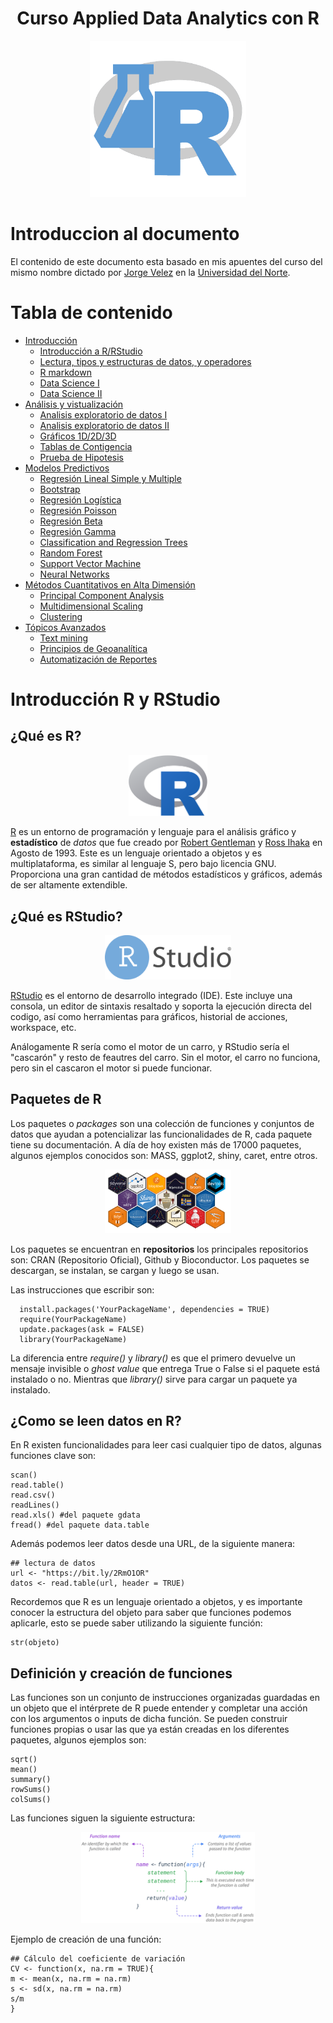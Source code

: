 <div align="center">
  <h1>Curso Applied Data Analytics con R</h1>
</div>
<div align="center"> 
  <img src="readme_img/logoR.png" width="250">
</div>

# Introduccion al documento 
El contenido de este documento esta basado en mis apuentes del curso del mismo nombre dictado por [Jorge Velez](http://jivelez.github.io/) en la [Universidad del Norte](https://www.uninorte.edu.co/).

# Tabla de contenido
  - [Introducción](#Introduccion)
      - [Introducción a R/RStudio](#Introducción-R-y-RStudio)
      - [Lectura, tipos y estructuras de datos, y operadores](#Lectura-de-datos)
      - [R markdown](#Rmarkdown)
      - [Data Science I](#DS1)
      - [Data Science II](#DS2)
  - [Análisis y vistualización](#AnalisisyVis)
      - [Analisis exploratorio de datos I](#AED1)
      - [Analisis exploratorio de datos II](#AED2)
      - [Gráficos 1D/2D/3D](#Graficos)
      - [Tablas de Contigencia](#Tablas-contingencia)
      - [Prueba de Hipotesis](#Prueba-de-Hipoteisis)
  - [Modelos Predictivos](#ModPred)
      - [Regresión Lineal Simple y Multiple](#RLSyM)
      - [Bootstrap](#Bootstrap)
      - [Regresión Logística](#Rlog)
      - [Regresión Poisson](Rpois)
      - [Regresión Beta](#Rbeta)
      - [Regresión Gamma](#Rgam)
      - [Classification and Regression Trees](#CART)
      - [Random Forest](#RF)
      - [Support Vector Machine](#SVM)
      - [Neural Networks](#NN)
  - [Métodos Cuantitativos en Alta Dimensión](#MetCuantAD)
      - [Principal Component Analysis](#PCA)
      - [Multidimensional Scaling](#MDS)
      - [Clustering](#Cluster)
  - [Tópicos Avanzados](#TA)
      - [Text mining](#Textmining)
      - [Principios de Geoanalítica](#Geoanalitica)
      - [Automatización de Reportes](AutReports)

# Introducción R y RStudio
  ## ¿Qué es R?
  <div align= "center">
    <img src="readme_img/R_logo.png" width="25%">
  </div>  

  [R](https://www.youtube.com/watch?v=XcBLEVknqvY) es un entorno de programación y lenguaje para el análisis gráfico y **estadístico** de *datos* que fue creado por [Robert Gentleman](https://en.wikipedia.org/wiki/Robert_Gentleman_(statistician)) y [Ross Ihaka](https://en.wikipedia.org/wiki/Ross_Ihaka) en Agosto de 1993.
  Este es un lenguaje orientado a objetos y es multiplataforma, es similar al lenguaje S, pero bajo licencia GNU. Proporciona una gran cantidad de métodos estadísticos y gráficos, además de ser altamente extendible.
  ## ¿Qué es RStudio?
  <div align= "center">
    <img src="readme_img/RStudio.png" width="40%">
  </div>

  [RStudio](https://www.youtube.com/watch?v=XcBLEVknqvY) es el entorno de desarrollo integrado (IDE). Este incluye una consola, un editor de sintaxis resaltado y soporta la ejecución directa del codigo, así como herramientas para gráficos, historial de acciones, workspace, etc.

  Análogamente R sería como el motor de un carro, y RStudio sería el "cascarón" y resto de feautres del carro. Sin el motor, el carro no funciona, pero sin el cascaron el motor si puede funcionar.

  ## Paquetes de R    
  Los paquetes o *packages* son una colección de funciones y conjuntos de datos que ayudan a potencializar las funcionalidades de R, cada paquete tiene su documentación. A día de hoy existen más de 17000 paquetes, algunos ejemplos conocidos son: MASS, ggplot2, shiny, caret, entre otros.
  <div align= "center">
    <img src="readme_img/Packages.png" width="40%">
  </div>

  Los paquetes se encuentran en **repositorios** los principales repositorios son: CRAN (Repositorio Oficial), Github y Bioconductor. Los paquetes se descargan, se instalan, se cargan y luego se usan.

  Las instrucciones que escribir son:
  ```{r}
    install.packages('YourPackageName', dependencies = TRUE)
    require(YourPackageName)
    update.packages(ask = FALSE)
    library(YourPackageName)
  ```
  La diferencia entre *require()* y *library()* es que el primero devuelve un mensaje invisible o *ghost value* que entrega True o False si el paquete está instalado o no. Mientras que *library()* sirve para cargar un paquete ya instalado.  
  ## ¿Como se leen datos en R?
  En R existen funcionalidades para leer casi cualquier tipo de datos, algunas funciones clave son:
  ```{r}
  scan()
  read.table()
  read.csv()
  readLines()
  read.xls() #del paquete gdata
  fread() #del paquete data.table
  ```
  Además podemos leer datos desde una URL, de la siguiente manera:
  ```{r}
  ## lectura de datos
  url <- "https://bit.ly/2RmO1OR"
  datos <- read.table(url, header = TRUE)
  ```
  Recordemos que R es un lenguaje orientado a objetos, y es importante conocer la estructura del objeto para saber que funciones podemos aplicarle, esto se puede saber utilizando la siguiente función:
  ```{r}
  str(objeto)
  ```
  ## Definición y creación de funciones
  Las funciones son un conjunto de instrucciones organizadas guardadas en un objeto que el intérprete de R puede entender y completar una acción con los argumentos o inputs de dicha función. Se pueden construir funciones propias o usar las que ya están creadas en los diferentes paquetes, algunos ejemplos son:
  ```{r}
  sqrt()
  mean()
  summary()
  rowSums()
  colSums()
  ``` 
  Las funciones siguen la siguiente estructura:
   <div align= "center">
    <img src="readme_img/strfun.png" width="55%">
  </div>

  Ejemplo de creación de una función:
  ```{r}
  ## Cálculo del coeficiente de variación
  CV <- function(x, na.rm = TRUE){
  m <- mean(x, na.rm = na.rm)
  s <- sd(x, na.rm = na.rm)
  s/m
  }
  ```









